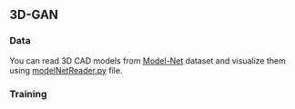 ## 3D-GAN

### Data
You can read 3D CAD models from [Model-Net](http://modelnet.cs.princeton.edu/) dataset and visualize them using [modelNetReader.py](https://github.com/hadikazemi/Machine-Learning/blob/master/General-Problems/3D-GAN/modelNetReader.py) file.

### Training
